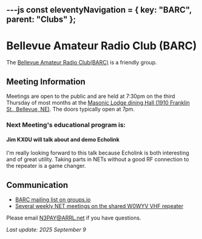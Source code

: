 ---js
const eleventyNavigation = {
	key: "BARC",
	parent: "Clubs"
};
---
# Bellevue Amateur Radio Club (BARC)

The
[Bellevue Amateur Radio Club(BARC)](http://www.bellevuearc.org/) is a friendly group.

## Meeting Information

Meetings are open to the public and are held at 7:30pm on the third Thursday of most months at the [Masonic Lodge dining Hall (1910 Franklin St., Bellevue, NE)](https://maps.app.goo.gl/Vwvxk5JajsqdLVGeA).  The doors typically open at 7pm.

### Next Meeting's educational program is:
#### Jim KX0U will talk about and demo Echolink
I'm really looking forward to this talk because Echolink is both interesting and of great utility.  Taking parts in NETs without a good RF connection to the repeater is a game changer.


## Communication

- [BARC mailing list on groups.io](https://groups.io/g/BellevueARC)
- [Several weekly NET meetings on the shared W0WYV VHF repeater](https://n3pay.net/blog/NETs2025Sept/)

Please email N3PAY@ARRL.net if you have questions.

*Last update: 2025 September 9*

